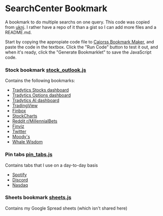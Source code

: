 # SearchCenter Bookmark

A bookmark to do multiple searchs on one query. This code was copied from
[uknj](https://gist.github.com/uknj/266467926bb6bbf3dbb2c6e57d1c19d3). I rather
have a repo of it than a gist so I can add more files and a README.md.

Start by copying the appropiate code file to [Caiorss Bookmark
Maker](https://caiorss.github.io/bookmarklet-maker/), and paste the code in
the textbox. Click the "Run Code" button to test it out, and when it's ready,
click the "Generate Bookmarklet" to save the JavaScript code.

### Stock bookmark [stock_outlook.js](stock_outlook.js)
Contains the following bookmarks:
* [Tradytics Stocks dashboard](https://tradytics.com/stocks-dashboard)
* [Tradytics Options dashboard](https://tradytics.com/options-dashboard)
* [Tradytics AI dashboard](https://tradytics.com/tradytics-dashboard)
* [TradingView](https://www.tradingview.com)
* [Finbox](https://finbox.com)
* [StockCharts](https://stockcharts.com)
* [Reddit r/MillennialBets](https://www.reddit.com/r/MillennialBets)
* [Finviz](https://finviz.com)
* [Twitter](https://twitter.com)
* [Moody's](https://www.moodys.com)
* [Whale Wisdom](https://whalewisdom.com)

### Pin tabs [pin_tabs.js](pin_tabs.js)
Contains tabs that I use on a day-to-day basis
* [Spotify](https://spotify.com)
* [Discord](https://discord.com)
* [Nasdaq](https://www.nasdaq.com)

### Sheets bookmark [sheets.js](sheets.js)
Contains my Google Spread sheets (which isn't shared here)
